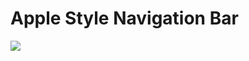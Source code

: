 # Apple Style Navigation Bar
<img src="ihttps://raw.githubusercontent.com/arshsaxena/TemplatesByArsh/main/Apple%20Style%20Navigation%20Bar/imgs/template-screenshot.PNG">
